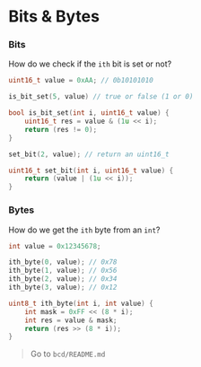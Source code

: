 Bits & Bytes
=======================================

### Bits
How do we check if the `ith` bit is set or not?

```c
uint16_t value = 0xAA; // 0b10101010

is_bit_set(5, value) // true or false (1 or 0)

bool is_bit_set(int i, uint16_t value) {
	uint16_t res = value & (1u << i);
	return (res != 0);
}

set_bit(2, value); // return an uint16_t

uint16_t set_bit(int i, uint16_t value) {
	return (value | (1u << i));
}
```

### Bytes
How do we get the `ith` byte from an `int`?

```c
int value = 0x12345678;

ith_byte(0, value); // 0x78
ith_byte(1, value); // 0x56
ith_byte(2, value); // 0x34
ith_byte(3, value); // 0x12

uint8_t ith_byte(int i, int value) {
	int mask = 0xFF << (8 * i);
	int res = value & mask;
	return (res >> (8 * i));
}
```

> Go to `bcd/README.md`
